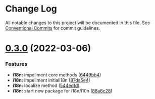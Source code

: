 # Change Log

All notable changes to this project will be documented in this file.
See [Conventional Commits](https://conventionalcommits.org) for commit guidelines.

# [0.3.0](https://github.com/AliMD/vatr/compare/v0.2.1...v0.3.0) (2022-03-06)


### Features

* **i18n:** impeliment core methods ([6449bb4](https://github.com/AliMD/vatr/commit/6449bb42837335c2e2e5b4a75e98139528e2e7da))
* **i18n:** impeliment initialI18n ([87da5e4](https://github.com/AliMD/vatr/commit/87da5e46943ba12a8067fcac06c1dcced1e6fb92))
* **i18n:** localize method ([544edfd](https://github.com/AliMD/vatr/commit/544edfdd1bc52befab6afe4cbfb62ce1638aff2d))
* **i18n:** start new package for i18n/l10n ([88a6c28](https://github.com/AliMD/vatr/commit/88a6c28ad038ed02ca45128378e669f6d9c6949d))
